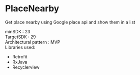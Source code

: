 # PlaceNearby
Get place nearby using Google place api and show them in a list 

minSDK : 23\
TargetSDK : 29\
Architectural pattern : MVP\
Libraries used:
- Retrofit
- RxJava
- Recyclerview
